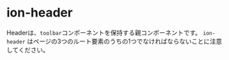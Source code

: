 # ion-header

Headerは、`toolbar`コンポーネントを保持する親コンポーネントです。
`ion-header` はページの3つのルート要素のうちの1つでなければならないことに注意してください。


